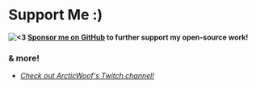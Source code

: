 # Support Me :)
**![<3](frame:gj_heartOn_001.png?scale=0.375) [Sponsor me on GitHub](https://www.github.com/sponsors/BlueWitherer/) to further support my open-source work!**

### & more!
- *[Check out ArcticWoof's Twitch channel!](https://www.twitch.tv/arcticwooflive/)*